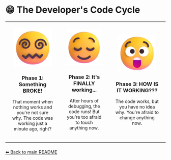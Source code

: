 # 😁 The Developer's Code Cycle


<table style="border: none; border-collapse: collapse; margin: 20px auto; width: 100%; max-width: 800px;">
  <tr style="border: none;">
    <td align="center" style="border: none; padding: 20px;">
      <img src="good-spiral-eyes.png" width="120" alt="Broken system!"/>
      <h3>Phase 1: Something BROKE!</h3>
      <p>That moment when nothing works and you're not sure why. The code was working just a minute ago, right?</p>
    </td>
    <td align="center" style="border: none; padding: 20px;">
      <img src="good-relieved.png" width="120" alt="It's working!"/>
      <h3>Phase 2: It's FINALLY working...</h3>
      <p>After hours of debugging, the code runs! But you're too afraid to touch anything now.</p>
    </td>
    <td align="center" style="border: none; padding: 20px;">
      <img src="good-astonished.png" width="120" alt="It's working but I don't know how!"/>
      <h3>Phase 3: HOW IS IT WORKING???</h3>
      <p>The code works, but you have no idea why. You're afraid to change anything now.</p>
    </td>
  </tr>
</table>

[⬅️ Back to main README](README.md)
